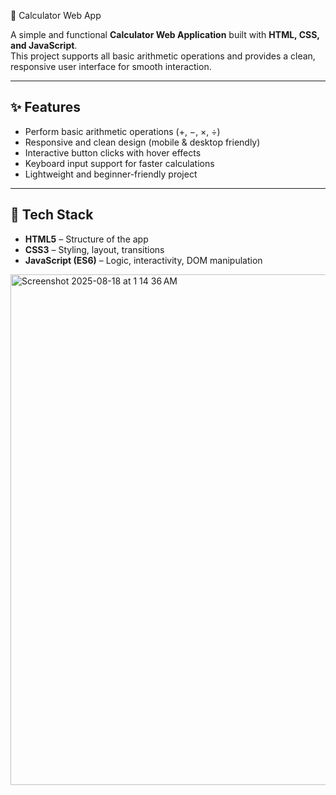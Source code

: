  🧮 Calculator Web App

A simple and functional **Calculator Web Application** built with **HTML, CSS, and JavaScript**.  
This project supports all basic arithmetic operations and provides a clean, responsive user interface for smooth interaction.  

---

## ✨ Features
- Perform basic arithmetic operations (+, −, ×, ÷)  
- Responsive and clean design (mobile & desktop friendly)  
- Interactive button clicks with hover effects  
- Keyboard input support for faster calculations  
- Lightweight and beginner-friendly project  

---

## 🔧 Tech Stack
- **HTML5** – Structure of the app  
- **CSS3** – Styling, layout, transitions  
- **JavaScript (ES6)** – Logic, interactivity, DOM manipulation  
<img width="1680" height="817" alt="Screenshot 2025-08-18 at 1 14 36 AM" src="https://github.com/user-attachments/assets/38b72d24-a201-42b0-9685-10a34314807b" />
